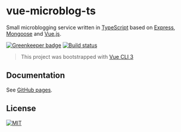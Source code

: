 vue-microblog-ts
================
Small microblogging service written in [TypeScript][typescript] based on [Express][express], [Mongoose][mongoose] and [Vue.js][vue-js].

[![Greenkeeper badge][greenkeeper-badge]][greenkeeper-url]
[![Build status][travis-badge]][travis-url]

>This project was bootstrapped with [Vue CLI 3][vue-cli]

## Documentation
See [GitHub pages][docs].

## License
[![MIT](https://img.shields.io/badge/license-MIT-green.svg)](LICENSE.md)

[docs]: https://phoenix2k.github.io/vue-microblog-ts/
[greenkeeper-badge]: https://badges.greenkeeper.io/Phoenix2k/vue-microblog-ts.svg
[greenkeeper-url]: https://greenkeeper.io/
[mongoose]: https://mongoosejs.com/ "Elegant mongodb object modeling for Node.js"
[express]: https://expressjs.com "Express &ndash; Fast, unopinionated, minimalist web framework for Node.js"
[travis-badge]: https://travis-ci.org/Phoenix2k/vue-microblog-ts.svg?branch=master
[travis-url]: https://travis-ci.org/Phoenix2k/vue-microblog-ts
[typescript]: https://www.typescriptlang.org
[vue-cli]: https://cli.vuejs.org/ "Vue CLI &ndash; Standard Tooling for Vue.js Development"
[vue-js]: https://vuejs.org "Vue.js &ndash; The Progressive JavaScript Framework"
